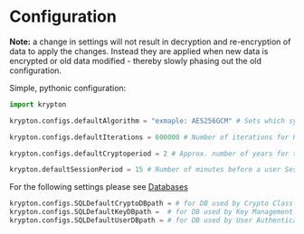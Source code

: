 # Configuration

**Note:** a change in settings will not result in decryption and re-encryption of data to apply the changes. Instead they are applied when new data is encrypted or old data modified - thereby slowly phasing out the old configuration.

Simple, pythonic configuration:
```python
import krypton

krypton.configs.defaultAlgorithm = "exmaple: AES256GCM" # Sets which symmetric cipher to use (currently only AES256GCM is supported)

krypton.configs.defaultIterations = 600000 # Number of iterations for PBKDF2

krypton.configs.defaultCryptoperiod = 2 # Approx. number of years for the cryptoperiod of a key

krypton.defaultSessionPeriod = 15 # Number of minutes before a user Session is destroyed.
```

For the following settings please see [Databases](README-DATABASES.md)

```python
krypton.configs.SQLDefaultCryptoDBpath = # for DB used by Crypto Class
krypton.configs.SQLDefaultKeyDBpath =  # for DB used by Key Management System (you most likely don't need this)
krypton.configs.SQLDefaultUserDBpath = # for DB used by User Authentication System
```
